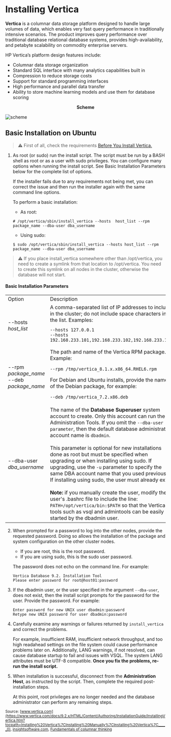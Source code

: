 Installing Vertica
==================

**Vertica** is a columnar data storage platform designed to handle large volumes of data, which enables very fast query performance in traditionally intensive scenarios. 
The product improves query performance over traditional database relational database systems, provides high-availability, and petabyte scalability on commodity enterprise servers.

HP Vertica’s platform design features include:

* Columnar data storage organization
* Standard SQL interface with many analytics capabilities built in
* Compression to reduce storage costs
* Support for standard programming interfaces
* High performance and parallel data transfer
* Ability to store machine learning models and use them for database scoring

**<center>Scheme</center>**

![scheme](https://i.imgur.com/UJuTs4M.png)

## Basic Installation on Ubuntu

> :warning: First of all, check the requirements [Before You Install Vertica.](https://www.vertica.com/docs/8.1.x/HTML/Content/Authoring/InstallationGuide/BeforeYouInstall/BeforeYouInstallVertica.htm)

1. As root (or sudo) run the install script. The script must be run by a BASH shell as root or as a user with sudo privileges. You can configure many options when running the install script. See Basic Installation Parameters below for the complete list of options.

    If the installer fails due to any requirements not being met, you can correct the issue and then run the installer again with the same command line options.

    To perform a basic installation:

    * As root:

    ```ubuntu
    # /opt/vertica/sbin/install_vertica --hosts  host_list --rpm package_name --dba-user dba_username
    ```

    * Using sudo:
    ```ubuntu
    $ sudo /opt/vertica/sbin/install_vertica --hosts host_list --rpm package_name --dba-user dba_username
    ```
    
> :warning: If you place install_vertica somewhere other than /opt/vertica, you need to create a symlink from that location to /opt/vertica. You need to create this symlink on all nodes in the cluster, otherwise the database will not start.

#### Basic Installation Parameters

<table>
<tr><td> Option </td> 
    <td> Description </td>
</tr>
<tr><td> --hosts <em>host_list</em> </td>
<td>A comma-separated list of IP addresses to include in the cluster; do not include space characters in the list. Examples:
            
```
--hosts 127.0.0.1
--hosts 192.168.233.101,192.168.233.102,192.168.233.103
```
</td></tr>
<tr><td> --rpm <em>package_name</em><br>
--deb <em>package_name</em> </td>
<td>The path and name of the Vertica RPM package. Example:
    
`--rpm /tmp/vertica_8.1.x.x86_64.RHEL6.rpm`
    
For Debian and Ubuntu installs, provide the name of the Debian package, for example:
    
`--deb /tmp/vertica_7.2.x86.deb`
<tr><td>--dba-user <em>dba_username</em>
</td>
<td>The name of the <b>Database Superuser</b> system account to create. Only this account can run the Administration Tools. If you omit the <code>--dba-user parameter</code>, then the default database administrator account name is <code>dbadmin</code>.<br><br>
This parameter is optional for new installations done as root but must be specified when upgrading or when installing using sudo. If upgrading, use the <code>-u</code> parameter to specify the same DBA account name that you used previously. If installing using sudo, the user must already exist.
<br><br>
<b>Note:</b> if you manually create the user, modify the user's .bashrc file to include the line: <code>PATH=/opt/vertica/bin:$PATH</code> so that the Vertica tools such as vsql and admintools can be easily started by the dbadmin user.
</tr>
</td>
</tr>
</table>

2. When prompted for a password to log into the other nodes, provide the requested password. Doing so allows the installation of the package and system configuration on the other cluster nodes.

    * If you are root, this is the root password.
    * If you are using sudo, this is the sudo user password.
    
    The password does not echo on the command line. For example:

    ```
    Vertica Database 9.2. Installation Tool
    Please enter password for root@host01:password
    ```

3. If the dbadmin user, or the user specified in the argument `--dba-user`, does not exist, then the install script prompts for the password for the user. Provide the password. For example:

    ```
    Enter password for new UNIX user dbadmin:password
    Retype new UNIX password for user dbadmin:password
    ```

4. Carefully examine any warnings or failures returned by `install_vertica` and correct the problems.

    For example, insufficient RAM, insufficient network throughput, and too high readahead settings on the file system could cause performance problems later on. Additionally, LANG warnings, if not resolved, can cause database startup to fail and issues with VSQL. The system LANG attributes must be UTF-8 compatible. **Once you fix the problems, re-run the install script.**

5. When installation is successful, disconnect from the **Administration Host**, as instructed by the script. Then, complete the required post-installation steps.

    At this point, root privileges are no longer needed and the database administrator can perform any remaining steps.
    
<small>Source: [www.vertica.com](https://www.vertica.com/docs/9.2.x/HTML/Content/Authoring/InstallationGuide/InstallingVertica.htm?tocpath=Installing%20Vertica%7CInstalling%20Manually%7CInstalling%20Vertica%7C_____0), [insightsoftware.com](https://insightsoftware.com/encyclopedia/hp-vertica/), [Fundamentals of columnar thinking](https://youtu.be/P4OXCNAKMfA)</small>